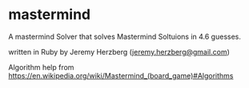# mastermind
A mastermind Solver that solves Mastermind Soltuions in 4.6 guesses.

written in Ruby by Jeremy Herzberg (jeremy.herzberg@gmail.com)

Algorithm help from https://en.wikipedia.org/wiki/Mastermind_(board_game)#Algorithms
